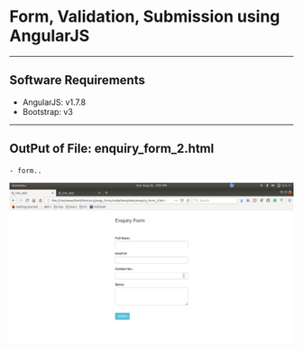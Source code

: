 # Form, Validation, Submission using AngularJS

---
## Software Requirements
- AngularJS: v1.7.8
- Bootstrap: v3


---
## OutPut of File: enquiry_form_2.html
	- form..
<kbd><img src="/imgs-readme/Screenshot from 2019-08-25 17-05-48.png"></img></kbd>
